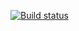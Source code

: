 [![Build status](https://ci.appveyor.com/api/projects/status/wpfr2arb75mo8tp8?svg=true)](https://ci.appveyor.com/project/TomuraCreator/matchers)